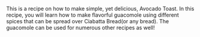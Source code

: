 This is a recipe on how to make simple, yet delicious, Avocado Toast. In this recipe, you will learn how to make flavorful guacomole using different spices that can be spread over Ciabatta Bread(or any bread). The guacomole can be used for numerous other recipes as well!